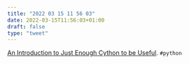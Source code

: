 ```yaml
---
title: "2022 03 15 11 56 03"
date: 2022-03-15T11:56:03+01:00
draft: false
type: "tweet"
---
```

[An Introduction to Just Enough Cython to be Useful](https://www.peterbaumgartner.com/blog/intro-to-just-enough-cython-to-be-useful/). `#python`
